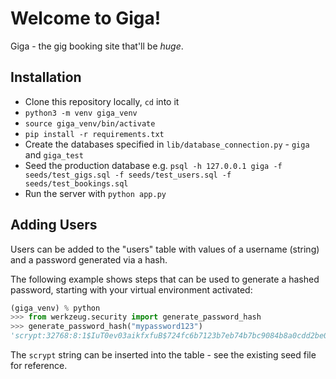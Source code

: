 # Welcome to Giga!

Giga - the gig booking site that'll be _huge_.

## Installation

* Clone this repository locally, `cd` into it
* `python3 -m venv giga_venv`
* `source giga_venv/bin/activate`
* `pip install -r requirements.txt`
* Create the databases specified in `lib/database_connection.py` - `giga` and `giga_test`
* Seed the production database e.g. `psql -h 127.0.0.1 giga -f seeds/test_gigs.sql -f seeds/test_users.sql -f seeds/test_bookings.sql`
* Run the server with `python app.py`

## Adding Users

Users can be added to the "users" table with values of a username (string) and a
password generated via a hash.

The following example shows steps that can be used to generate a hashed
password, starting with your virtual environment activated:

```python
(giga_venv) % python
>>> from werkzeug.security import generate_password_hash
>>> generate_password_hash("mypassword123")
'scrypt:32768:8:1$IuT0ev03aikfxfuB$724fc6b7123b7eb74b7bc9084b8a0cdd2be087cac401bf93e057191babcd8c5f9b3a93d3e27188bd756b40ac333b026297878d9cc35928099dd454f53f015370'
```

The `scrypt` string can be inserted into the table - see the existing seed file
for reference.
